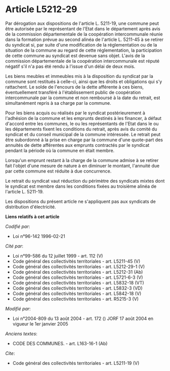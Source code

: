# Article L5212-29

Par dérogation aux dispositions de l'article L. 5211-19, une commune peut être autorisée par le représentant de l'Etat dans
le département après avis de la commission départementale de la coopération intercommunale réunie dans la formation prévue au
second alinéa de l'article L. 5211-45 à se retirer du syndicat si, par suite d'une modification de la réglementation ou de la
situation de la commune au regard de cette réglementation, la participation de cette commune au syndicat est devenue sans
objet. L'avis de la commission départementale de la coopération intercommunale est réputé négatif s'il n'a pas été rendu à
l'issue d'un délai de deux mois. 

Les biens meubles et immeubles mis à la disposition du syndicat par la commune sont restitués à celle-ci, ainsi que les
droits et obligations qui s'y rattachent. Le solde de l'encours de la dette afférente à ces biens, éventuellement transféré à
l'établissement public de coopération intercommunale par la commune et non remboursé à la date du retrait, est simultanément
repris à sa charge par la commune. 

Pour les biens acquis ou réalisés par le syndicat postérieurement à l'adhésion de la commune et les emprunts destinés à les
financer, à défaut d'accord entre les communes, le ou les représentants de l'Etat dans le ou les départements fixent les
conditions du retrait, après avis du comité du syndicat et du conseil municipal de la commune intéressée. Le retrait peut
être subordonné à la prise en charge par la commune d'une quote-part des annuités de dette afférentes aux emprunts contractés
par le syndicat pendant la période où la commune en était membre. 

Lorsqu'un emprunt restant à la charge de la commune admise à se retirer fait l'objet d'une mesure de nature à en diminuer le
montant, l'annuité due par cette commune est réduite à due concurrence. 

Le retrait du syndicat vaut réduction du périmètre des syndicats mixtes dont le syndicat est membre dans les conditions
fixées au troisième alinéa de l'article L. 5211-19. 

Les dispositions du présent article ne s'appliquent pas aux syndicats de distribution d'électricité.

**Liens relatifs à cet article**

_Codifié par_:

  - Loi n°96-142 1996-02-21

_Cité par_:

  - Loi n°99-586 du 12 juillet 1999 - art. 112 (V)
  - Code général des collectivités territoriales - art. L5211-45 (V)
  - Code général des collectivités territoriales - art. L5212-29-1 (V)
  - Code général des collectivités territoriales - art. L5212-31 (Ab)
  - Code général des collectivités territoriales - art. L5721-6-3 (V)
  - Code général des collectivités territoriales - art. L5832-18 (VT)
  - Code général des collectivités territoriales - art. L5832-3 (VD)
  - Code général des collectivités territoriales - art. L5842-18 (V)
  - Code général des collectivités territoriales - art. R5215-3 (V)

_Modifié par_:

  - Loi n°2004-809 du 13 août 2004 - art. 172 () JORF 17 août 2004 en vigueur le 1er janvier 2005

_Anciens textes_:

  - CODE DES COMMUNES. - art. L163-16-1 (Ab)

_Cite_:

  - Code général des collectivités territoriales - art. L5211-19 (V)
